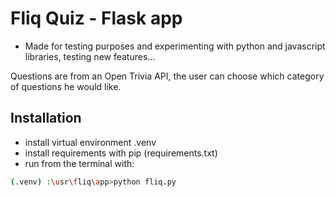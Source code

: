 # Fliq Quiz - Flask app

* Made for testing purposes and experimenting with python and javascript libraries, testing new features... 

Questions are from an Open Trivia API, the user can choose which category of questions he would like.

## Installation

- install virtual environment .venv
- install requirements with pip (requirements.txt)
- run from the terminal with:

```bash
(.venv) :\usr\fliq\app>python fliq.py
```